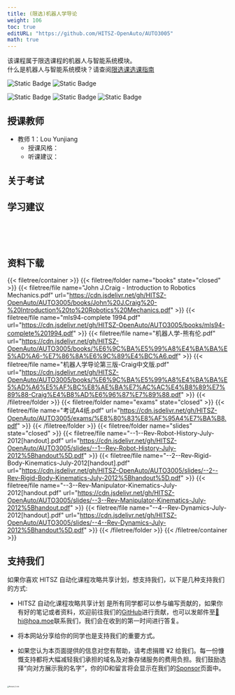 ```yaml
---
title: (限选)机器人学导论
weight: 106
toc: true
editURL: "https://github.com/HITSZ-OpenAuto/AUTO3005"
math: true
---
```

该课程属于限选课程的机器人与智能系统模块。
<br>
什么是机器人与智能系统模块？请查阅[限选课选课指南](https://hoa.moe/blog/selecting-distributive-lessons/)


![Static Badge](https://img.shields.io/badge/%E8%80%83%E6%9F%A5%E8%AF%BE-green)
![Static Badge](https://img.shields.io/badge/%E5%AD%A6%E5%88%86-2-moccasin)

![Static Badge](https://img.shields.io/badge/%E6%88%90%E7%BB%A9%E6%9E%84%E6%88%90-gold)
![Static Badge](https://img.shields.io/badge/%E4%BD%9C%E4%B8%9A-40%25-wheat)
![Static Badge](https://img.shields.io/badge/%E6%9C%9F%E6%9C%AB%E8%80%83%E8%AF%95-60%25-wheat)


## 授课教师

- 教师 1：Lou Yunjiang
  - 授课风格：
  - 听课建议：

## 关于考试

## 学习建议
<br>
<br>
<br>


## 资料下载

{{< filetree/container >}}
  {{< filetree/folder name="books" state="closed" >}}
    {{< filetree/file name="John J.Craig - Introduction to Robotics Mechanics.pdf" url="https://cdn.jsdelivr.net/gh/HITSZ-OpenAuto/AUTO3005/books/John%20J.Craig%20-%20Introduction%20to%20Robotics%20Mechanics.pdf" >}}
    {{< filetree/file name="mls94-complete 1994.pdf" url="https://cdn.jsdelivr.net/gh/HITSZ-OpenAuto/AUTO3005/books/mls94-complete%201994.pdf" >}}
    {{< filetree/file name="机器人学-熊有伦.pdf" url="https://cdn.jsdelivr.net/gh/HITSZ-OpenAuto/AUTO3005/books/%E6%9C%BA%E5%99%A8%E4%BA%BA%E5%AD%A6-%E7%86%8A%E6%9C%89%E4%BC%A6.pdf" >}}
    {{< filetree/file name="机器人学导论第三版-Craig中文版.pdf" url="https://cdn.jsdelivr.net/gh/HITSZ-OpenAuto/AUTO3005/books/%E6%9C%BA%E5%99%A8%E4%BA%BA%E5%AD%A6%E5%AF%BC%E8%AE%BA%E7%AC%AC%E4%B8%89%E7%89%88-Craig%E4%B8%AD%E6%96%87%E7%89%88.pdf" >}}
  {{< /filetree/folder >}}
  {{< filetree/folder name="exams" state="closed" >}}
    {{< filetree/file name="考试A4纸.pdf" url="https://cdn.jsdelivr.net/gh/HITSZ-OpenAuto/AUTO3005/exams/%E8%80%83%E8%AF%95A4%E7%BA%B8.pdf" >}}
  {{< /filetree/folder >}}
  {{< filetree/folder name="slides" state="closed" >}}
    {{< filetree/file name="--1--Rev-Robot-History-July-2012[handout].pdf" url="https://cdn.jsdelivr.net/gh/HITSZ-OpenAuto/AUTO3005/slides/--1--Rev-Robot-History-July-2012%5Bhandout%5D.pdf" >}}
    {{< filetree/file name="--2--Rev-Rigid-Body-Kinematics-July-2012[handout].pdf" url="https://cdn.jsdelivr.net/gh/HITSZ-OpenAuto/AUTO3005/slides/--2--Rev-Rigid-Body-Kinematics-July-2012%5Bhandout%5D.pdf" >}}
    {{< filetree/file name="--3--Rev-Manipulator-Kinematics-July-2012[handout.pdf" url="https://cdn.jsdelivr.net/gh/HITSZ-OpenAuto/AUTO3005/slides/--3--Rev-Manipulator-Kinematics-July-2012%5Bhandout.pdf" >}}
    {{< filetree/file name="--4--Rev-Dynamics-July-2012[handout].pdf" url="https://cdn.jsdelivr.net/gh/HITSZ-OpenAuto/AUTO3005/slides/--4--Rev-Dynamics-July-2012%5Bhandout%5D.pdf" >}}
  {{< /filetree/folder >}}
{{< /filetree/container >}}
<br>


## 支持我们

如果你喜欢 HITSZ 自动化课程攻略共享计划，想支持我们，以下是几种支持我们的方式:

- HITSZ 自动化课程攻略共享计划 是所有同学都可以参与编写贡献的，如果你有好的笔记或者资料，欢迎前往我们的[GitHub](https://github.com/HITSZ-OpenAuto)进行贡献，也可以发邮件至[📮hi@hoa.moe](mailto:hi@hoa.moe)联系我们，我们会在收到的第一时间进行答复。

- 将本网站分享给你的同学也是支持我们的重要方式。

- 如果您认为本页面提供的信息对您有帮助，请考虑捐赠 ¥2 给我们。每一份慷慨支持都将大幅减轻我们承担的域名及对象存储服务的费用负担。我们鼓励选择“向对方展示我的名字”，你的ID和留言将会显示在我们的[Sponsor](https://hoa.moe/sponsor/)页面中。

<br>
<img src="https://mitcher-1316637614.cos.ap-nanjing.myqcloud.com/hoa/20231112170457.png?imageSlim" alt="Reward_Code" style="zoom:25%; display: block; margin: 0 auto;" />